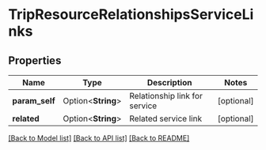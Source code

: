 # TripResourceRelationshipsServiceLinks

## Properties

Name | Type | Description | Notes
------------ | ------------- | ------------- | -------------
**param_self** | Option<**String**> | Relationship link for service | [optional]
**related** | Option<**String**> | Related service link | [optional]

[[Back to Model list]](../README.md#documentation-for-models) [[Back to API list]](../README.md#documentation-for-api-endpoints) [[Back to README]](../README.md)


